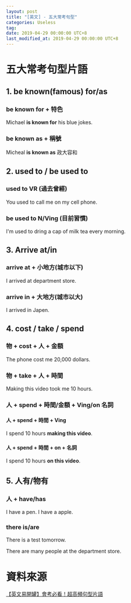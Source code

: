 ```yaml
---
layout: post
title: "[英文] - 五大常考句型"
categories: Useless
tag: 
date: 2019-04-29 00:00:00 UTC+8 
last_modified_at: 2019-04-29 00:00:00 UTC+8 
---
```


# 五大常考句型片語
## 1. be known(famous) for/as 

### be known for + 特色

Michael **is known for** his blue jokes.  
 
### be known as + 稱號

Micheal **is known as** 政大容和

## 2. used to / be used to
### used to VR (過去曾經)

You used to call me on my cell phone.

### be used to N/Ving (目前習慣)

I'm used to dring a cap of milk tea every morning.

## 3. Arrive at/in

### arrive at + 小地方(城市以下)

I arrived at department store.

### arrive in + 大地方(城市以大)

I arrived in Japen.

## 4. cost / take / spend

### 物 + cost + 人 + 金額

The phone cost me 20,000 dollars.

### 物 + take + 人 + 時間

Making this video took me 10 hours.

### 人 + spend + 時間/金額 + Ving/on 名詞

#### 人 + spend + 時間 + Ving
I spend 10 hours **making this video**.

#### 人 + spend + 時間 + on + 名詞
I spend 10 hours **on this video**.

## 5. 人有/物有
### 人 + have/has  
I have a pen. I have a apple.

### there is/are
There is a test tomorrow.

There are many people at the department store.

# 資料來源
[【英文易開罐】會考必看！超高頻句型片語][ref1]

[ref1]:https://www.youtube.com/watch?v=AD-jcELjC6I "【英文易開罐】會考必看！超高頻句型片語"